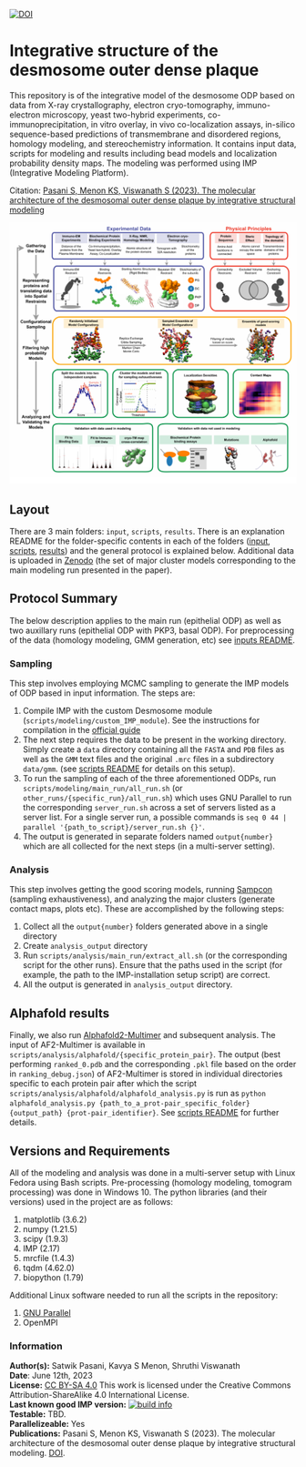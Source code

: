[![DOI](https://zenodo.org/badge/DOI/10.5281/zenodo.8035863.svg)](https://doi.org/10.5281/zenodo.8035863)

# Integrative structure of the desmosome outer dense plaque  

This repository is of the integrative model of the desmosome ODP based on data from X-ray crystallography, electron cryo-tomography, immuno-electron microscopy, yeast two-hybrid experiments, co-immunoprecipitation, in vitro overlay, in vivo co-localization assays, in-silico sequence-based predictions of transmembrane and disordered regions, homology modeling, and stereochemistry information. It contains input data, scripts for modeling and results including bead models and localization probability density maps. 
The modeling was performed using IMP (Integrative Modeling Platform).

Citation: [Pasani S, Menon KS, Viswanath S (2023). The molecular architecture of the desmosomal outer dense plaque by integrative structural modeling](https://www.biorxiv.org/content/10.1101/2023.06.13.544884v1)

![Image](./metadata/thumb.png)

## Layout
There are 3 main folders:  `input`, `scripts`, `results`. There is an explanation README for the folder-specific contents in each of the folders ([input](https://github.com/isblab/desmosome/blob/main/input/README.md), [scripts](https://github.com/isblab/desmosome/blob/main/scripts/README.md), [results](https://github.com/isblab/desmosome/blob/main/results/README.md)) and the general protocol is explained below. 
Additional data is uploaded in [Zenodo](https://zenodo.org/record/8035863) (the set of major cluster models corresponding to the main modeling run presented in the paper).

## Protocol Summary
The below description applies to the main run (epithelial ODP) as well as two auxillary runs (epithelial ODP with PKP3, basal ODP). For preprocessing of the data (homology modeling, GMM generation, etc) see [inputs README](https://github.com/isblab/desmosome/blob/main/input/README.md).

### Sampling
This step involves employing MCMC sampling to generate the IMP models of ODP based in input information. The steps are:
1. Compile IMP with the custom Desmosome module (`scripts/modeling/custom_IMP_module`). See the instructions for compilation in the [official guide](https://integrativemodeling.org/nightly/doc/manual/installation.html)
2. The next step requires the data to be present in the working directory. Simply create a `data` directory containing all the `FASTA` and `PDB` files as well as the `GMM` text files and the original `.mrc` files in a subdirectory `data/gmm`. (see [scripts README](https://github.com/isblab/desmosome/blob/main/scripts/README.md) for details on this setup).
3. To run the sampling of each of the three aforementioned ODPs, run `scripts/modeling/main_run/all_run.sh` (or `other_runs/{specific_run}/all_run.sh`) which uses GNU Parallel to run the corresponding `server_run.sh` across a set of servers listed as a server list. For a single server run, a possible commands is `seq 0 44 | parallel '{path_to_script}/server_run.sh {}'`. 
4. The output is generated in separate folders named `output{number}` which are all collected for the next steps (in a multi-server setting).

### Analysis
This step involves getting the good scoring models, running [Sampcon](https://github.com/salilab/imp-sampcon) (sampling exhaustiveness), and analyzing the major clusters (generate contact maps, plots etc). These are accomplished by the following steps:
1. Collect all the `output{number}` folders generated above in a single directory
2. Create `analysis_output` directory
2. Run `scripts/analysis/main_run/extract_all.sh` (or the corresponding script for the other runs). Ensure that the paths used in the script (for example, the path to the IMP-installation setup script) are correct.
3. All the output is generated in `analysis_output` directory.

## Alphafold results 
Finally, we also run [Alphafold2-Multimer](https://github.com/deepmind/alphafold) and subsequent analysis. The input of AF2-Multimer is available in `scripts/analysis/alphafold/{specific_protein_pair}`. The output (best performing `ranked_0.pdb` and the corresponding `.pkl` file based on the order in `ranking_debug.json`) of AF2-Multimer is stored in individual directories specific to each protein pair after which the script `scripts/analysis/alphafold/alphafold_analysis.py` is run as `python alphafold_analysis.py {path_to_a_prot-pair_specific_folder} {output_path} {prot-pair_identifier}`. See [scripts README](https://github.com/isblab/desmosome/blob/main/scripts/README.md) for further details.

## Versions and Requirements
All of the modeling and analysis was done in a multi-server setup with Linux Fedora using Bash scripts. Pre-processing (homology modeling, tomogram processing) was done in Windows 10. The python libraries (and their versions) used in the project are as follows:
1. matplotlib (3.6.2)
2. numpy (1.21.5)
3. scipy (1.9.3)
4. IMP (2.17)
5. mrcfile (1.4.3)
6. tqdm (4.62.0)
7. biopython (1.79)

Additional Linux software needed to run all the scripts in the repository:
1. [GNU Parallel](https://doi.org/10.5281/zenodo.3956817)
2. OpenMPI

### Information
**Author(s):** Satwik Pasani, Kavya S Menon, Shruthi Viswanath\
**Date**: June 12th, 2023\
**License:** [CC BY-SA 4.0](https://creativecommons.org/licenses/by-sa/4.0/)
This work is licensed under the Creative Commons Attribution-ShareAlike 4.0
International License.\
**Last known good IMP version:** [![build info](https://integrativemodeling.org/systems/41/badge.svg?branch=main)](https://integrativemodeling.org/systems/) \
**Testable:** TBD.\
**Parallelizeable:** Yes\
**Publications:**  Pasani S, Menon KS, Viswanath S (2023). The molecular architecture of the desmosomal outer dense plaque by integrative structural modeling. [DOI](https://doi.org/10.1101/2023.06.13.544884).
